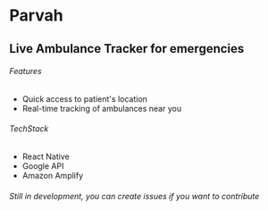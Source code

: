 # Parvah
## Live Ambulance Tracker for emergencies
###### Features
- Quick access to patient's location 
- Real-time tracking of ambulances near you

###### TechStack
- React Native
- Google API
- Amazon Amplify

###### Still in development, you can create issues if you want to contribute 
